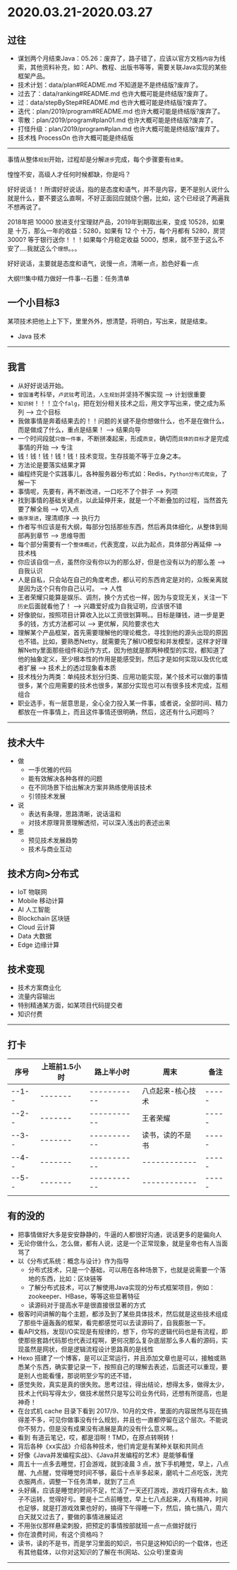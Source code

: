 #   2020.03.21-2020.03.27

##  过往
-   谋划两个月结束Java：05.26：废弃了，路子错了，应该以官方文档`内容`为线索，其他资料补充，如：API、教程、出版书等等，需要关联Java实现的某些框架产品。
-   技术计划：data/plan#README.md 不知道是不是终结版?废弃了。
-   过去了：data/ranking#README.md 也许大概可能是终结版?废弃了。
-   过：data/stepByStep#README.md 也许大概可能是终结版?废弃了。
-   迭代：plan/2019/program#README.md 也许大概可能是终结版?废弃了。
-   零散：plan/2019/program#plan01.md 也许大概可能是终结版?废弃了。
-   打怪升级：plan/2019/program#plan.md 也许大概可能是终结版?废弃了。
-   技术栈 ProcessOn 也许大概可能是终结版

----

事情从整体`规划`开始，过程却是分解`逐步`完成，每个步骤要有`结果`。

惶惶不安，高级人才任何时候都缺，你是吗？

好好说话！！所谓好好说话，指的是态度和语气，并不是内容，更不是别人说什么就是什么，要不要这么直啊，不好正面回应就绕个圈，比如，这个已经说了两遍我不想再说了。

2018年把 10000 放进支付宝理财产品，2019年到期取出来，变成 10528，如果是 十万，那么一年的收益：5280，如果有 12 个 十万，每个月都有 5280，房贷 3000? 等于银行送你！！！如果每个月稳定收益 5000，想来，就不至于这么不安了....我就这么个`理想`。。。

好好说话，主要就是态度和语气，说慢一点，清晰一点，脸色好看一点

大纲!!!集中精力做好一件事--石墨：任务清单


##  一个小目标3

某项技术把他上上下下，里里外外，想清楚，将明白，写出来，就是结束。

-   Java 技术

----


##  我言
-   从好好说话开始。
-   `曾国潘`考科举，`卢武铉`考司法，`人生规划`并坚持不懈实现 --> 计划很重要
-   `知识树`！！！立个`falg`，把在划分相关技术之后，用文字写出来，使之成为系列 --> 立个目标
-   我做事情是奔着结果去的！！问题的关键不是你想做什么，也不是在做什么，而是做成了什么，重点是结果！ --> 结果向导
-   一个时间段就`只做一件事`，不断拼凑起来，形成`质变`，确切而`具体的目标`才是完成事情的开始 --> 专注
-   钱！钱！钱！钱！钱！技术变现，生存技能不等于立身之本。
-   方法论是要落实结果才算
-   编程终究是个实践事儿，各种服务器分布式如：Redis，`Python分布式爬虫`，了解一下
-   事情呢，先要有，再不断改进，一口吃不了个胖子 --> 列项
-   找到事情的基础关键点，以此延伸开来，就是一个不断叠加的过程，当然首先要了解全局 --> 切入点
-   `循序渐进`，理清顺序 --> 执行力
-   作者写书应该是有大纲，每部分包括那些东西，然后再具体细化，从整体到局部再到章节 --> 思维导图
-   每个部分需要有一个`整体概述`，代表宽度，以此为起点，具体部分再延伸 --> 技术栈
-   你应该自信一点，虽然你没有你以为的那么好，但是也没有以为的那么差 --> 自我认识
-   人是自私，只会站在自己的角度考虑，都认可的东西肯定是对的，众叛亲离就是因为这个只有你自己认可。 --> 人性
-   王者荣耀只能算是娱乐、调剂，换个方式也一样，因为与变现无关，关注一下`历史`后面就看他了！ --> 兴趣爱好成为自我证明，应该很不错
-   好像貌似，按照项目计算收入比以工资很划算啊。。目标是赚钱，进一步是更多的钱，方式方法都可以 --> 更优解，风险要求也大
-   理解某个产品框架，首先需要理解他的理论概念，寻找到他的源头出现的原因也不错。比如，要熟悉Netty，就需要先了解I/O模型和并发模型，这样才好理解Netty里面那些组件和运作方式，因为他就是那两种模型的实现，都知道了他的抽象定义，至少根本性的作用是能感受到，然后才是如何实现以及优化或者扩展 --> 技术上的透过现象看本质
-   技术栈分为两类：单纯技术划分归类、应用功能实现，某个技术可以做的事情很多，某个应用需要的技术也很多，某部分实现也可以有很多技术完成，互相组合
-   职业选手，有一层意思是，全心全力投入某一件事，或者说，全部时间、精力都放在一件事情上，而且这件事情还很明确，然后，这还有什么问题吗？

----

##  技术大牛
-   做
    -   一手优雅的代码
    -   能有效解决各种各样的问题
    -   在不同场景下给出解决方案并熟练使用该技术
    -   引领技术发展
-   说
    -   表达有条理，思路清晰，说话温和
    -   对技术原理背景理解透彻，可以深入浅出的表述出来
-   思
    -   预见技术发展趋势
    -   技术与商业互动


##  技术方向>分布式
-   IoT 物联网
-   Mobile 移动计算
-   AI 人工智能
-   Blockchain 区块链
-   Cloud 云计算
-   Data 大数据
-   Edge 边缘计算


##  技术变现
- 技术方案商业化
- 流量内容输出
- 特别精通某方面，如某项目代码提交者
- 知识付费

---- 


##  打卡
| 序号 |  上班前1.5小时 |  路上半小时  |    周末  | 备注 |
| ---- |  -------   | -------------  |  ------------  |  ----- |  
| --1-- |  -------   | -----------  |  八点起来-核心技术  |  ----- | 
| --2-- |  -------   | -----------  |  王者荣耀  |  ----- | 
| --3-- |  -------   | -----------  |  读书，读的不是书  |  ----- | 
| --4-- |  -------   | -----------  |  ------------  |  ----- | 
| --5-- |  -------   | -----------  |  ------------  |  ----- | 
|  |  | |  | |||



##  有的没的
-   把事情做好大多是安安静静的，牛逼的人都很好沟通，说话更多的是偏向人
-   无论你做什么，怎么做，都有人说，这是一个正常现象，就是皇帝也有人当面骂了
-   以《分布式系统：概念与设计》作为指导
    -   分布式技术，只是一个基础，可以用在各种场景下，也就是说需要一个落地的东西，比如：区块链等
    -   了解分布式技术，可以了解使用Java实现的分布式框架项目，例如：zookeeper、HBase，等等这些显著特征
    -   读源码对于提高水平是很直接很显著的方式
-   极客时间讲解的每个主题，都涉及到了某些具体技术，然后就是这些技术组成了那些牛逼轰轰的框架，看完都感觉可以去读源码了，自我膨胀一下。
-   看API文档，发现I/O实现是有规律的，想下，你写的逻辑代码也是有流程，即使那些套路代码那也代表过程啊，更何况那么复杂底层那么多人看的源码，实现虽然是网状，但是逻辑流程设计思路真的是线性
-   Hexo 搭建了一个博客，是可以正常运行，并且添加文章也是可以，接触或熟悉某个东西，确实要记录一下，按照自己的理解去表述，后面还可以重现，要是别人也能看懂，那说明至少写的还不错，
-   感觉失败，真实是真的很失败。思考过往，得出结论，想得太多，做得太少，技术上代码写得太少，做技术居然只是写公司业务代码，还想有所提高，也是神奇！
-   在台式机 cache 目录下看到 2017/9、10月的文件，里面的内容居然与现在搞得差不多，可见你做事没有什么规划，并且也一直都停留在这个层次。不能说你不努力，但是没有成果没有进展是真的没有什么意义啊。。
-   看到 有道云笔记，哎，都是泪啊！TMD，在原点转啊转！
-   背后各种《xx实战》介绍各种技术，他们肯定是有某种关联和共同点
-   好像《Java并发编程实战》、《Java并发编程的艺术》是能够看懂
-   周五十一点多去睡觉，打会游戏，就到凌晨 3 点，放下手机睡觉，早上，八点醒、九点醒，觉得睡觉时间不够，最后十点半多起来，磨叽十二点吃饭，洗完衣服两点，调整一下任务清单，就到了三点
-   头好痛，应该是睡觉的时间不足，忙活了一天还打游戏，游戏打得有点木，脑子不运转，觉得好亏。要是十二点前睡觉，早上七八点起来，人有精神，时间也足够，就是打游戏效果也好的，搞得下午得睡一下，然后，搞七搞八，周六白天就又过去了，要做的事情进展延迟
-   不用张仪那样悬梁刺股，把预定的事情按部就班一点一点做好就行
-   你在浪费时间，有这个资格吗？
-   读书，读的不是书，而是学习里面的知识，书只是这种知识的一个载体，也还有其他载体，以你对这知识的了解在书(网站、公众号)里查询


----

